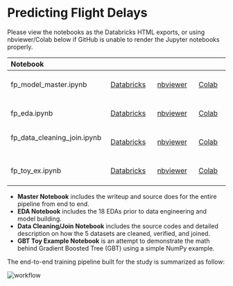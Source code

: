 # Predicting Flight Delays

Please view the notebooks as the Databricks HTML exports, or using nbviewer/Colab below if GitHub is unable to render the Jupyter notebooks properly.   

| Notebook      |  |  | |
| :---------- | ----------- | ----------- | ----------- |
| fp_model_master.ipynb &nbsp;&nbsp; | &nbsp;&nbsp; [Databricks](https://yintrigue.github.io/ml_flight_delays/src/html/fp_model_master.html) &nbsp;&nbsp; | &nbsp;&nbsp; [nbviewer](https://nbviewer.jupyter.org/github/yintrigue/portfolio-ds/blob/master/ml_flight_delays/src/fp_model_master.ipynb) &nbsp;&nbsp; | &nbsp;&nbsp; [Colab](https://colab.research.google.com/github/yintrigue/portfolio-ds/blob/master/ml_flight_delays/src/fp_model_master.ipynb) &nbsp;&nbsp; |
| fp_eda.ipynb &nbsp;&nbsp; | &nbsp;&nbsp; [Databricks](https://yintrigue.github.io/ml_flight_delays/src/html/fp_eda.html) &nbsp;&nbsp; | &nbsp;&nbsp; [nbviewer](https://nbviewer.jupyter.org/github/yintrigue/portfolio-ds/blob/master/ml_flight_delays/src/fp_eda.ipynb) &nbsp;&nbsp; | &nbsp;&nbsp; [Colab](https://colab.research.google.com/github/yintrigue/portfolio-ds/blob/master/ml_flight_delays/src/fp_eda.ipynb) &nbsp;&nbsp; |
| fp_data_cleaning_join.ipynb &nbsp;&nbsp; | &nbsp;&nbsp; [Databricks](https://yintrigue.github.io/ml_flight_delays/src/html/fp_data_cleaning_join.html) &nbsp;&nbsp; | &nbsp;&nbsp; [nbviewer](https://nbviewer.jupyter.org/github/yintrigue/portfolio-ds/blob/master/ml_flight_delays/src/fp_data_cleaning_join.ipynb) &nbsp;&nbsp; | &nbsp;&nbsp; [Colab](https://colab.research.google.com/github/yintrigue/portfolio-ds/blob/master/ml_flight_delays/src/fp_data_cleaning_join.ipynb) &nbsp;&nbsp; |
| fp_toy_ex.ipynb &nbsp;&nbsp; | &nbsp;&nbsp; [Databricks](https://yintrigue.github.io/ml_flight_delays/src/html/fp_toy_ex.html) &nbsp;&nbsp; | &nbsp;&nbsp; [nbviewer](https://nbviewer.jupyter.org/github/yintrigue/portfolio-ds/blob/master/ml_flight_delays/src/fp_toy_ex.ipynb) &nbsp;&nbsp; | &nbsp;&nbsp; [Colab](https://colab.research.google.com/github/yintrigue/portfolio-ds/blob/master/ml_flight_delays/src/fp_toy_ex.ipynb) &nbsp;&nbsp; |

- **Master Notebook** includes the writeup and source does for the entire pipeline from end to end.
- **EDA Notebook** includes the 18 EDAs prior to data engineering and model building.
- **Data Cleaning/Join Notebook** includes the source codes and detailed description on how the 5 datasets are cleaned, verified, and joined.
- **GBT Toy Example Notebook** is an attempt to demonstrate the math behind Gradient Boosted Tree (GBT) using a simple NumPy example. 

The end-to-end training pipeline built for the study is summarized as follow:

![workflow](https://www.dropbox.com/s/tgmv2b2kn0pdfh0/pipeline.png?raw=1) 